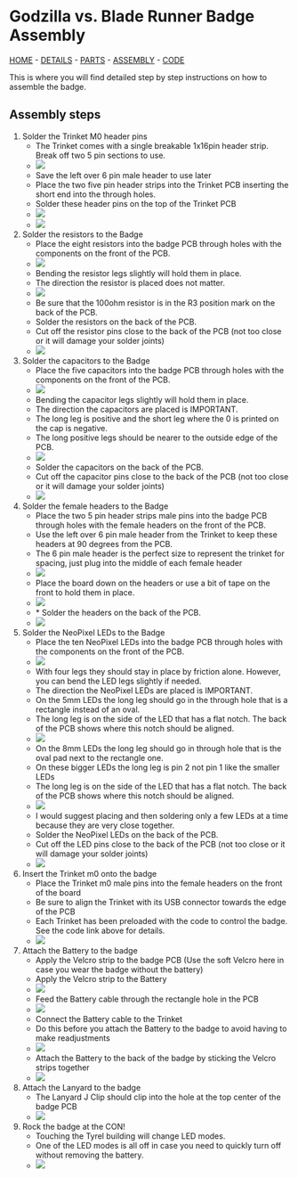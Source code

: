 # Godzilla vs. Blade Runner Badge Assembly

[HOME](/) - [DETAILS](3kbadge_details.md) - [PARTS](3kbadge_components.md) - [ASSEMBLY](3kbadge_assembly.md) - [CODE](3kbadge_code.md)

This is where you will find detailed step by step instructions on how to assemble the badge.

## Assembly steps

<ol>

<li> Solder the Trinket M0 header pins
<ul>
<li> The Trinket comes with a single breakable 1x16pin header strip.  Break off two 5 pin sections to use. </li>
<li> <img src="Trinket_01.JPG"> </li>
<li> Save the left over 6 pin male header to use later </li>
<li> Place the two five pin header strips into the Trinket PCB inserting the short end into the through holes. </li>
<li> Solder these header pins on the top of the Trinket PCB </li>
<li> <img src="Trinket_02.JPG"> </li>
<li> <img src="Trinket_03.JPG"> </li>
</ul>
</li>

<li> Solder the resistors to the Badge
<ul>
<li> Place the eight resistors into the badge PCB through holes with the components on the front of the PCB. </li>
<li> <img src="Resistors_01.JPG"> </li>
<li> Bending the resistor legs slightly will hold them in place. </li>
<li> The direction the resistor is placed does not matter. </li>
<li> <img src="Resistors_02.JPG"> </li>
<li> Be sure that the 100ohm resistor is in the R3 position mark on the back of the PCB. </li>
<li> Solder the resistors on the back of the PCB. </li>
<li> Cut off the resistor pins close to the back of the PCB (not too close or it will damage your solder joints) </li>
<li> <img src="Resistors_03.JPG"> </li>
</ul>
</li>

<li> Solder the capacitors to the Badge
<ul>
<li> Place the five capacitors into the badge PCB through holes with the components on the front of the PCB. </li>
<li> <img src="Capacitors_01.JPG"> </li>
<li> Bending the capacitor legs slightly will hold them in place. </li>
<li> The direction the capacitors are placed is IMPORTANT. </li>
<li> The long leg is positive and the short leg where the 0 is printed on the cap is negative. </li>
<li> The long positive legs should be nearer to the outside edge of the PCB. </li>
<li> <img src="Capacitors_02.JPG"> </li>
<li> Solder the capacitors on the back of the PCB. </li>
<li> Cut off the capacitor pins close to the back of the PCB (not too close or it will damage your solder joints) </li>
<li> <img src="Capacitors_03.JPG"> </li>
</ul>
</li>

<li> Solder the female headers to the Badge
<ul>
<li> Place the two 5 pin header strips male pins into the badge PCB through holes with the female headers on the front of the PCB. </li>
<li> Use the left over 6 pin male header from the Trinket to keep these headers at 90 degrees from the PCB. </li>
<li> The 6 pin male header is the perfect size to represent the trinket for spacing, just plug into the middle of each female header </li>
<li> <img src="Headers_01.JPG"> </li>
<li> Place the board down on the headers or use a bit of tape on the front to hold them in place. </li>
<li> <img src="Headers_02.JPG"> </li>
<li> * Solder the headers on the back of the PCB. </li>
<li> <img src="Headers_03.JPG"> </li>
</ul>
</li>

<li> Solder the NeoPixel LEDs to the Badge
<ul>
<li> Place the ten NeoPixel LEDs into the badge PCB through holes with the components on the front of the PCB. </li>
<li> <img src="LEDs_01.JPG"> </li>
<li> With four legs they should stay in place by friction alone. However, you can bend the LED legs slightly if needed. </li>
<li> The direction the NeoPixel LEDs are placed is IMPORTANT.  </li>
<li> On the 5mm LEDs the long leg should go in the through hole that is a rectangle instead of an oval. </li>
<li> The long leg is on the side of the LED that has a flat notch.  The back of the PCB shows where this notch should be aligned. </li>
<li> <img src="LEDs_04.JPG"> </li>
<li> On the 8mm LEDs the long leg should go in through hole that is the oval pad next to the rectangle one. </li>
<li> On these bigger LEDs the long leg is pin 2 not pin 1 like the smaller LEDs </li>
<li> The long leg is on the side of the LED that has a flat notch.  The back of the PCB shows where this notch should be aligned. </li>
<li> <img src="LEDs_02.JPG"> </li>
<li> I would suggest placing and then soldering only a few LEDs at a time because they are very close together. </li>
<li> Solder the NeoPixel LEDs on the back of the PCB. </li>
<li> Cut off the LED pins close to the back of the PCB (not too close or it will damage your solder joints) </li>
<li> <img src="LEDs_03.JPG"> </li>
</ul>
</li>

<li> Insert the Trinket m0 onto the badge
<ul>
<li> Place the Trinket m0 male pins into the female headers on the front of the board </li>
<li> Be sure to align the Trinket with its USB connector towards the edge of the PCB </li>
<li> Each Trinket has been preloaded with the code to control the badge.  See the code link above for details. </li>
<li> <img src="Trinket_04.JPG"> </li>
</ul>
</li>

<li> Attach the Battery to the badge
<ul>
<li> Apply the Velcro strip to the badge PCB (Use the soft Velcro here in case you wear the badge without the battery) </li>
<li> Apply the Velcro strip to the Battery </li>
<li> <img src="Battery_01.JPG"> </li>
<li> Feed the Battery cable through the rectangle hole in the PCB </li>
<li> <img src="Battery_02.JPG"> </li>
<li> Connect the Battery cable to the Trinket </li>
<li> Do this before you attach the Battery to the badge to avoid having to make readjustments </li>
<li> <img src="Battery_03.JPG"> </li>
<li> Attach the Battery to the back of the badge by sticking the Velcro strips together </li>
<li> <img src="Battery_04.JPG"> </li>
</ul>
</li>

<li> Attach the Lanyard to the badge
<ul>
<li> The Lanyard J Clip should clip into the hole at the top center of the badge PCB </li>
<li> <img src="Lanyard_01.JPG"> </li>
</ul>
</li>

<li> Rock the badge at the CON!
<ul>
<li> Touching the Tyrel building will change LED modes. </li>
<li> One of the LED modes is all off in case you need to quickly turn off without removing the battery. </li>
<li> <img src="Final_Build_DC27_Prototype.JPG"> </li>
</ul>
</li>
